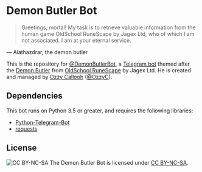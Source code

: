 # Demon Butler Bot

> Greetings, mortal! My task is to retrieve valuable information from the human game OldSchool RuneScape by Jagex Ltd, who of which I am not associated. I am at your eternal service.

&mdash; Alathazdrar, the demon butler

This is the repository for [@DemonButlerBot](https://t.me/DemonButlerBot), a [Telegram bot](https://core.telegram.org/bots) themed after the [Demon Butler](https://oldschool.runescape.wiki/w/Demon_butler) from [OldSchool RuneScape](https://oldschool.runescape.com/) by Jagex Ltd. He is created and managed by [Ozzy Callooh](https://github.com/OzzyCallooh) ([@OzzyC](https://t.me/OzzyC)).

## Dependencies

This bot runs on Python 3.5 or greater, and requires the following libraries:

*	[Python-Telegram-Bot](https://python-telegram-bot.org/)
*	[requests](https://2.python-requests.org/en/master/)

## License

![CC BY-NC-SA](https://licensebuttons.net/l/by-nc-sa/3.0/88x31.png)
The Demon Butler Bot is licensed under [CC BY-NC-SA](https://creativecommons.org/licenses/by-nc-sa/4.0/).